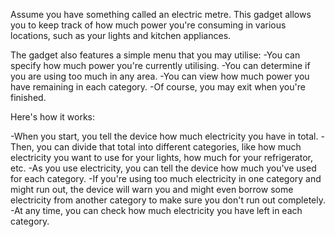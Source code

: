 Assume you have something called an electric metre. This gadget allows you to keep track of how much power you're consuming in various locations, such as your lights and kitchen appliances.

The gadget also features a simple menu that you may utilise:
  -You can specify how much power you're currently utilising.
  -You can determine if you are using too much in any area.
  -You can view how much power you have remaining in each category.
  -Of course, you may exit when you're finished.

Here's how it works:

  -When you start, you tell the device how much electricity you have in total.
  -Then, you can divide that total into different categories, like how much electricity you want to use for your lights, how much for your refrigerator, etc.
  -As you use electricity, you can tell the device how much you've used for each category.
  -If you're using too much electricity in one category and might run out, the device will warn you and might even borrow some electricity from another category to make sure you don't run out completely.
  -At any time, you can check how much electricity you have left in each category.
